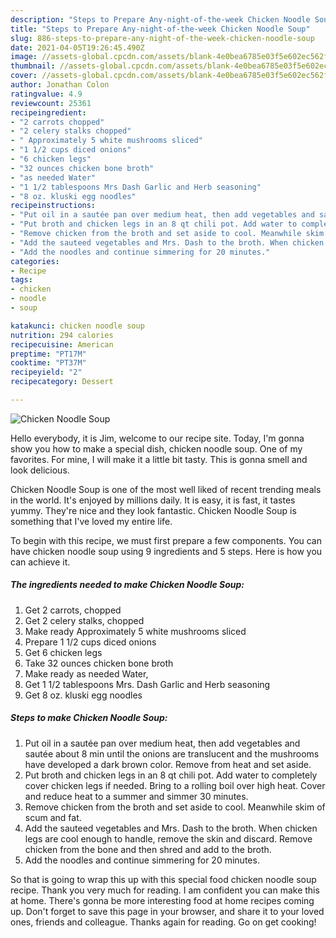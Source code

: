 ```yaml
---
description: "Steps to Prepare Any-night-of-the-week Chicken Noodle Soup"
title: "Steps to Prepare Any-night-of-the-week Chicken Noodle Soup"
slug: 886-steps-to-prepare-any-night-of-the-week-chicken-noodle-soup
date: 2021-04-05T19:26:45.490Z
image: //assets-global.cpcdn.com/assets/blank-4e0bea6785e03f5e602ec562f230caae08da540cada707380b4fe1bbebba43da.png
thumbnail: //assets-global.cpcdn.com/assets/blank-4e0bea6785e03f5e602ec562f230caae08da540cada707380b4fe1bbebba43da.png
cover: //assets-global.cpcdn.com/assets/blank-4e0bea6785e03f5e602ec562f230caae08da540cada707380b4fe1bbebba43da.png
author: Jonathan Colon
ratingvalue: 4.9
reviewcount: 25361
recipeingredient:
- "2 carrots chopped"
- "2 celery stalks chopped"
- " Approximately 5 white mushrooms sliced"
- "1 1/2 cups diced onions"
- "6 chicken legs"
- "32 ounces chicken bone broth"
- "as needed Water"
- "1 1/2 tablespoons Mrs Dash Garlic and Herb seasoning"
- "8 oz. kluski egg noodles"
recipeinstructions:
- "Put oil in a sautée pan over medium heat, then add vegetables and sautée about 8 min until the onions are translucent and the mushrooms have developed a dark brown color. Remove from heat and set aside."
- "Put broth and chicken legs in an 8 qt chili pot. Add water to completely cover chicken legs if needed. Bring to a rolling boil over high heat. Cover and reduce heat to a summer and simmer 30 minutes."
- "Remove chicken from the broth and set aside to cool. Meanwhile skim of scum and fat."
- "Add the sauteed vegetables and Mrs. Dash to the broth. When chicken legs are cool enough to handle, remove the skin and discard. Remove chicken from the bone and then shred and add to the broth."
- "Add the noodles and continue simmering for 20 minutes."
categories:
- Recipe
tags:
- chicken
- noodle
- soup

katakunci: chicken noodle soup 
nutrition: 294 calories
recipecuisine: American
preptime: "PT17M"
cooktime: "PT37M"
recipeyield: "2"
recipecategory: Dessert

---
```



![Chicken Noodle Soup](//assets-global.cpcdn.com/assets/blank-4e0bea6785e03f5e602ec562f230caae08da540cada707380b4fe1bbebba43da.png)

Hello everybody, it is Jim, welcome to our recipe site. Today, I'm gonna show you how to make a special dish, chicken noodle soup. One of my favorites. For mine, I will make it a little bit tasty. This is gonna smell and look delicious.



Chicken Noodle Soup is one of the most well liked of recent trending meals in the world. It's enjoyed by millions daily. It is easy, it is fast, it tastes yummy. They're nice and they look fantastic. Chicken Noodle Soup is something that I've loved my entire life.


To begin with this recipe, we must first prepare a few components. You can have chicken noodle soup using 9 ingredients and 5 steps. Here is how you can achieve it.

<!--inarticleads1-->

##### The ingredients needed to make Chicken Noodle Soup:

1. Get 2 carrots, chopped
1. Get 2 celery stalks, chopped
1. Make ready  Approximately 5 white mushrooms sliced
1. Prepare 1 1/2 cups diced onions
1. Get 6 chicken legs
1. Take 32 ounces chicken bone broth
1. Make ready as needed Water,
1. Get 1 1/2 tablespoons Mrs. Dash Garlic and Herb seasoning
1. Get 8 oz. kluski egg noodles




<!--inarticleads2-->

##### Steps to make Chicken Noodle Soup:

1. Put oil in a sautée pan over medium heat, then add vegetables and sautée about 8 min until the onions are translucent and the mushrooms have developed a dark brown color. Remove from heat and set aside.
1. Put broth and chicken legs in an 8 qt chili pot. Add water to completely cover chicken legs if needed. Bring to a rolling boil over high heat. Cover and reduce heat to a summer and simmer 30 minutes.
1. Remove chicken from the broth and set aside to cool. Meanwhile skim of scum and fat.
1. Add the sauteed vegetables and Mrs. Dash to the broth. When chicken legs are cool enough to handle, remove the skin and discard. Remove chicken from the bone and then shred and add to the broth.
1. Add the noodles and continue simmering for 20 minutes.




So that is going to wrap this up with this special food chicken noodle soup recipe. Thank you very much for reading. I am confident you can make this at home. There's gonna be more interesting food at home recipes coming up. Don't forget to save this page in your browser, and share it to your loved ones, friends and colleague. Thanks again for reading. Go on get cooking!
